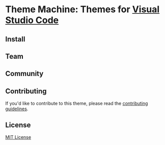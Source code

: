 # Theme Machine: Themes for [Visual Studio Code](http://code.visualstudio.com)

## Install

## Team

## Community

## Contributing

If you'd like to contribute to this theme, please read the [contributing guidelines](./.github/CONTRIBUTING.md).

## License

[MIT License](./LICENSE)
